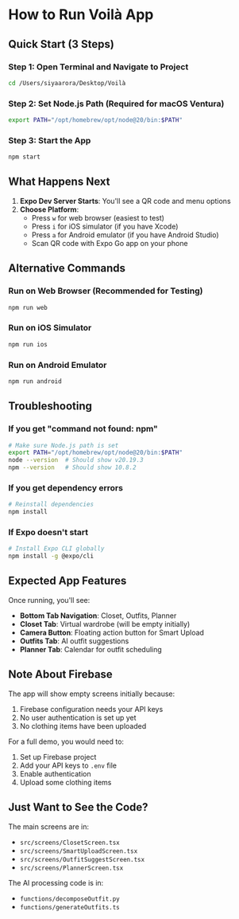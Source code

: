 # How to Run Voilà App

## Quick Start (3 Steps)

### Step 1: Open Terminal and Navigate to Project

```bash
cd /Users/siyaarora/Desktop/Voilà
```

### Step 2: Set Node.js Path (Required for macOS Ventura)

```bash
export PATH="/opt/homebrew/opt/node@20/bin:$PATH"
```

### Step 3: Start the App

```bash
npm start
```

## What Happens Next

1. **Expo Dev Server Starts**: You'll see a QR code and menu options
2. **Choose Platform**:
   - Press `w` for web browser (easiest to test)
   - Press `i` for iOS simulator (if you have Xcode)
   - Press `a` for Android emulator (if you have Android Studio)
   - Scan QR code with Expo Go app on your phone

## Alternative Commands

### Run on Web Browser (Recommended for Testing)

```bash
npm run web
```

### Run on iOS Simulator

```bash
npm run ios
```

### Run on Android Emulator

```bash
npm run android
```

## Troubleshooting

### If you get "command not found: npm"

```bash
# Make sure Node.js path is set
export PATH="/opt/homebrew/opt/node@20/bin:$PATH"
node --version  # Should show v20.19.3
npm --version   # Should show 10.8.2
```

### If you get dependency errors

```bash
# Reinstall dependencies
npm install
```

### If Expo doesn't start

```bash
# Install Expo CLI globally
npm install -g @expo/cli
```

## Expected App Features

Once running, you'll see:

- **Bottom Tab Navigation**: Closet, Outfits, Planner
- **Closet Tab**: Virtual wardrobe (will be empty initially)
- **Camera Button**: Floating action button for Smart Upload
- **Outfits Tab**: AI outfit suggestions
- **Planner Tab**: Calendar for outfit scheduling

## Note About Firebase

The app will show empty screens initially because:

1. Firebase configuration needs your API keys
2. No user authentication is set up yet
3. No clothing items have been uploaded

For a full demo, you would need to:

1. Set up Firebase project
2. Add your API keys to `.env` file
3. Enable authentication
4. Upload some clothing items

## Just Want to See the Code?

The main screens are in:

- `src/screens/ClosetScreen.tsx`
- `src/screens/SmartUploadScreen.tsx`
- `src/screens/OutfitSuggestScreen.tsx`
- `src/screens/PlannerScreen.tsx`

The AI processing code is in:

- `functions/decomposeOutfit.py`
- `functions/generateOutfits.ts`
